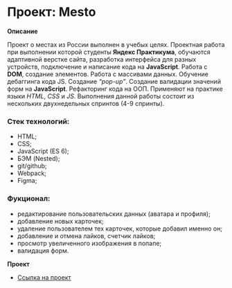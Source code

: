 # **Проект: Mesto**


**Описание**

Проект о местах из России выполнен в учебых целях. Проектная работа при выполнении которой студенты **Яндекс Практикума**, обучаются адаптивной верстке сайта, разработка интерфейса для разных устройств, подключение и написание кода на **JavaScript**. Работа с **DOM**, создание элементов. Работа с массивами данных. Обучение дебаггинга кода JS. Создание *“pop-up”*. Создание валидации значений форм на **JavaScript**. Рефакторинг кода на ООП. Применяют на практике языки *HTML*, *CSS* и *JS*.
Выполнения данной работы состоит из нескольких двухнедельных спринтов (4-9 спринты).

### Стек технологий:
* HTML;
* CSS;
* JavaScript (ES 6);
* БЭМ (Nested);
* git/github;
* Webpack;
* Figma;

### Фукционал:
* редактирование пользовательских данных (аватара и профиля);
* добавление новых карточек;
* удаление пользователем тех карточек, которые добавил именно он;
* добавление и отмена лайков, счетчик лайков;
* просмотр увеличенного изображения в попапе;
* валидация форм.

**Проект**

* [Ссылка на проект](https://andreysukhov52.github.io/mesto//)



